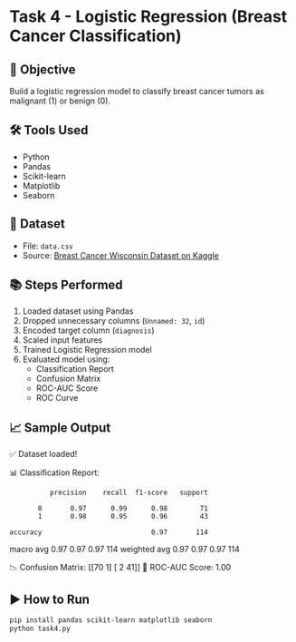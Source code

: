 # Task 4 - Logistic Regression (Breast Cancer Classification)

## 🎯 Objective
Build a logistic regression model to classify breast cancer tumors as malignant (1) or benign (0).

## 🛠️ Tools Used
- Python
- Pandas
- Scikit-learn
- Matplotlib
- Seaborn

## 📁 Dataset
- File: `data.csv`
- Source: [Breast Cancer Wisconsin Dataset on Kaggle](https://www.kaggle.com/datasets/uciml/breast-cancer-wisconsin-data)

## 📚 Steps Performed
1. Loaded dataset using Pandas
2. Dropped unnecessary columns (`Unnamed: 32`, `id`)
3. Encoded target column (`diagnosis`)
4. Scaled input features
5. Trained Logistic Regression model
6. Evaluated model using:
   - Classification Report
   - Confusion Matrix
   - ROC-AUC Score
   - ROC Curve

## 📈 Sample Output

✅ Dataset loaded!

📊 Classification Report:

              precision    recall  f1-score   support

           0       0.97      0.99      0.98        71
           1       0.98      0.95      0.96        43

    accuracy                           0.97       114
   macro avg       0.97      0.97      0.97       114
weighted avg       0.97      0.97      0.97       114

📉 Confusion Matrix:
[[70  1]
 [ 2 41]]
🎯 ROC-AUC Score: 1.00

## ▶️ How to Run

```bash
pip install pandas scikit-learn matplotlib seaborn
python task4.py


